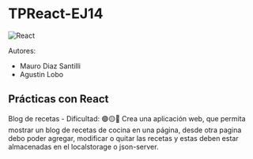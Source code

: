 # TPReact-EJ14

![React](https://diatomenterprises.com/wp-content/uploads/2022/09/reactJS_logo.jpeg)


Autores:

- Mauro Diaz Santilli
- Agustin Lobo

## Prácticas con React

Blog de recetas - Dificultad: 🟢🟡🔴
Crea una aplicación web, que permita mostrar un blog de recetas de cocina en una
página, desde otra pagina debo poder agregar, modificar o quitar las recetas y
estas deben estar almacenadas en el localstorage o json-server.